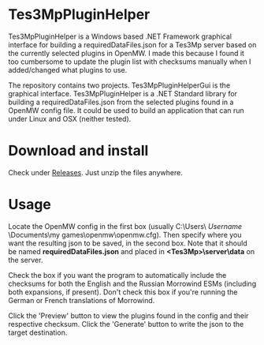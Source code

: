 # Tes3MpPluginHelper
Tes3MpPluginHelper is a Windows based .NET Framework graphical interface for building a requiredDataFiles.json for a Tes3Mp server based on the currently selected plugins in OpenMW. I made this because I found it too cumbersome to update the plugin list with checksums manually when I added/changed what plugins to use.

The repository contains two projects. Tes3MpPluginHelperGui is the graphical interface. Tes3MpPluginHelper is a .NET Standard library for building a requiredDataFiles.json from the selected plugins found in a OpenMW config file. It could be used to build an application that can run under Linux and OSX (neither tested).

# Download and install
Check under [Releases](https://github.com/awsker/Tes3MpPluginHelper/releases). Just unzip the files anywhere.

# Usage
Locate the OpenMW config in the first box (usually C:\Users\ *Username* \Documents\my games\openmw\openmw.cfg). Then specify where you want the resulting json to be saved, in the second box. Note that it should be named **requiredDataFiles.json** and placed in **\<Tes3Mp>\\server\\data** on the server. 

Check the box if you want the program to automatically include the checksums for both the English and the Russian Morrowind ESMs (including both expansions, if present). Don't check this box if you're running the German or French translations of Morrowind.

Click the 'Preview' button to view the plugins found in the config and their respective checksum. Click the 'Generate' button to write the json to the target destination.
